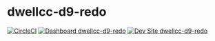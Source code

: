 # dwellcc-d9-redo

[![CircleCI](https://circleci.com/gh/Cooksey3/dwellcc-d9-redo.svg?style=shield)](https://circleci.com/gh/Cooksey3/dwellcc-d9-redo)
[![Dashboard dwellcc-d9-redo](https://img.shields.io/badge/dashboard-dwellcc_d9_redo-yellow.svg)](https://dashboard.pantheon.io/sites/31f81656-0125-4244-87f2-051377e0efcd#dev/code)
[![Dev Site dwellcc-d9-redo](https://img.shields.io/badge/site-dwellcc_d9_redo-blue.svg)](http://dev-dwellcc-d9-redo.pantheonsite.io/)